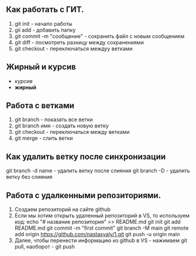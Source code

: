 ## Как работать с ГИТ.
1. git init - начало работы 
2. gii add - добавить папку 
3. git commit -m "сообщение" - сохранить файл с новым сообщением
4. git diff - посмотреть разницу между сохранениями
5. git checkout - переключаться междуу ветками
## Жирный и курсив
* *курсив*
* **жирный**
## Работа с ветками
1. git branch - показать все ветки
2. git branch имя - создать новую ветку
3. git checkout - переключаться между ветками 
4. git merge - слить ветки

## Как удалить ветку после синхронизации
git  branch -d name - удалить ветку после слияния
git branch -D  - удалить ветку без слияния
## Работа с удалкенными репозиториями.
1. Создаем репозиторий на сайте github
2. Если мы хотим открыть удаленный репозиторий в VS, то используем код: 
echo "# название репозитория" >> README.md
git init
git add README.md
git commit -m "first commit"
git branch -M main
git remote add origin https://github.com/nastasyaly/1.git
git push -u origin main
3. Далее, чтобы перенести информацию из github в VS - нажимаем git pull, наоборот - git push